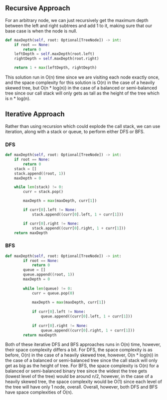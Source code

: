 ## Recursive Approach
For an arbitrary node, we can just recursively get the maximum depth between the left and right subtrees and add 1 to it, making sure that our base case is when the node is null.
``` python
def maxDepth(self, root: Optional[TreeNode]) -> int:
	if root == None:
		return 0
	leftDepth = self.maxDepth(root.left)
	rightDepth = self.maxDepth(root.right)

	return 1 + max(leftDepth, rightDepth)
```
This solution run in O(n) time since we are visiting each node exactly once, and the space complexity for this solution is O(n) in the case of a heavily skewed tree, but O(n * log(n)) in the case of a balanced or semi-balanced tree since our call stack will only gets as tall as the height of the tree which is n * log(n).
## Iterative Approach
Rather than using recursion which could explode the call stack, we can use iteration, along with a stack or queue, to perform either DFS or BFS.
### DFS
``` python
def maxDepth(self, root: Optional[TreeNode]) -> int:
	if root == None:
		return 0
	stack = []
	stack.append((root, 1))
	maxDepth = 0

	while len(stack) != 0:
		curr = stack.pop()

		maxDepth = max(maxDepth, curr[1])

		if curr[0].left != None:
			stack.append((curr[0].left, 1 + curr[1]))

		if curr[0].right != None:
			stack.append((curr[0].right, 1 + curr[1]))
	return maxDepth
```
### BFS
``` python
def maxDepth(self, root: Optional[TreeNode]) -> int:
        if root == None:
            return 0
        queue = []
        queue.append((root, 1))
        maxDepth = 0
  
        while len(queue) != 0:
            curr = queue.pop(0)
  
            maxDepth = max(maxDepth, curr[1])
  
            if curr[0].left != None:
                queue.append((curr[0].left, 1 + curr[1]))
  
            if curr[0].right != None:
                queue.append((curr[0].right, 1 + curr[1]))
        return maxDepth
```
Both of these iterative DFS and BFS approaches runs in O(n) time, however, their space complexity differs a bit. For DFS, the space complexity is as before, O(n) in the case of a heavily skewed tree, however, O(n * log(n)) in the case of a balanced or semi-balanced tree since the call stack will only get as big as the height of tree. For BFS, the space complexity is O(n) for a balanced or semi-balanced binary tree since the widest the tree gets (lowest level of the tree) would be around n/2, however, in the case of a heavily skewed tree, the space complexity would be O(1) since each level of the tree will have only 1 node, overall. Overall, however, both DFS and BFS have space complexities of O(n).